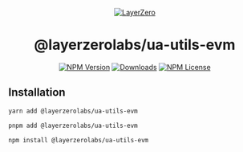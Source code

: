 <p align="center">
  <a href="https://layerzero.network">
    <img alt="LayerZero" style="max-width: 500px" src="https://d3a2dpnnrypp5h.cloudfront.net/bridge-app/lz.png"/>
  </a>
</p>

<h1 align="center">@layerzerolabs/ua-utils-evm</h1>

<!-- The badges section -->
<p align="center">
  <!-- Shields.io NPM published package version -->
  <a href="https://www.npmjs.com/package/@layerzerolabs/ua-utils-evm"><img alt="NPM Version" src="https://img.shields.io/npm/v/@layerzerolabs/ua-utils-evm"/></a>
  <!-- Shields.io NPM downloads -->
  <a href="https://www.npmjs.com/package/@layerzerolabs/ua-utils-evm"><img alt="Downloads" src="https://img.shields.io/npm/dm/@layerzerolabs/ua-utils-evm"/></a>
  <!-- Shields.io license badge -->
  <a href="https://www.npmjs.com/package/@layerzerolabs/ua-utils-evm"><img alt="NPM License" src="https://img.shields.io/npm/l/@layerzerolabs/ua-utils-evm"/></a>
</p>

## Installation

```bash
yarn add @layerzerolabs/ua-utils-evm

pnpm add @layerzerolabs/ua-utils-evm

npm install @layerzerolabs/ua-utils-evm
```
